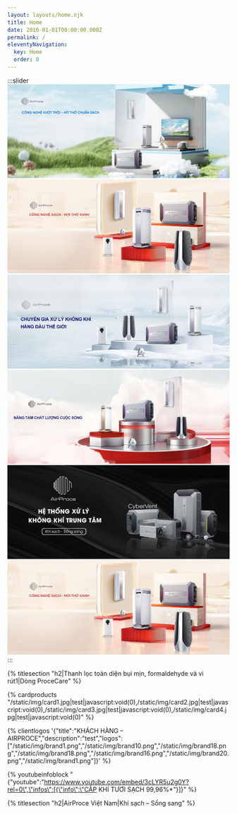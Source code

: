 ```yaml
---
layout: layouts/home.njk
title: Home
date: 2016-01-01T00:00:00.000Z
permalink: /
eleventyNavigation:
  key: Home
  order: 0
---
```

:::slider
![](/static/img/bg1.jpg)
![](/static/img/bg2.jpg)
![](/static/img/bg3.jpg)
![](/static/img/bg4.jpg)
![](/static/img/bg5.jpg)
![](/static/img/bg2.jpg)
:::

{% titlesection "h2|Thanh lọc toàn diện bụi mịn, formaldehyde và vi rút1|Dòng ProceCare" %}

{% cardproducts "/static/img/card1.jpg|test|javascript:void(0),/static/img/card2.jpg|test|javascript:void(0),/static/img/card3.jpg|test|javascript:void(0),/static/img/card4.jpg|test|javascript:void(0)" %}

{% clientlogos '{"title":"KHÁCH HÀNG – AIRPROCE","description":"test","logos":["/static/img/brand1.png","/static/img/brand10.png","/static/img/brand18.png","/static/img/brand18.png","/static/img/brand16.png","/static/img/brand20.png","/static/img/brand1.png"]}' %}

{% youtubeinfoblock "{\"youtube\":\"https://www.youtube.com/embed/3cLYR5u2g0Y?rel=0\",\"infos\":[{\"info\":\"CẤP KHÍ TƯƠI SẠCH 99,96%*\"}]}" %}

{% titlesection "h2|AirProce Việt Nam|Khí sạch – Sống sang" %}
